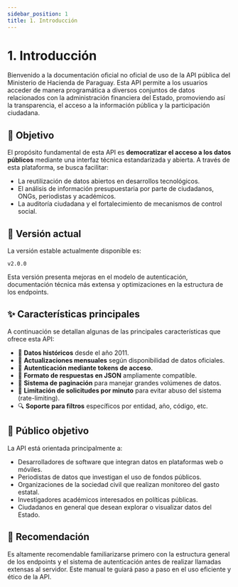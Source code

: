```yaml
---
sidebar_position: 1
title: 1. Introducción
---
```


# 1. Introducción

Bienvenido a la documentación oficial no oficial de uso de la API pública del Ministerio de Hacienda de Paraguay. Esta API permite a los usuarios acceder de manera programática a diversos conjuntos de datos relacionados con la administración financiera del Estado, promoviendo así la transparencia, el acceso a la información pública y la participación ciudadana.

## 🎯 Objetivo

El propósito fundamental de esta API es **democratizar el acceso a los datos públicos** mediante una interfaz técnica estandarizada y abierta. A través de esta plataforma, se busca facilitar:

- La reutilización de datos abiertos en desarrollos tecnológicos.
- El análisis de información presupuestaria por parte de ciudadanos, ONGs, periodistas y académicos.
- La auditoría ciudadana y el fortalecimiento de mecanismos de control social.

## 🧾 Versión actual

La versión estable actualmente disponible es:

```
v2.0.0
```

Esta versión presenta mejoras en el modelo de autenticación, documentación técnica más extensa y optimizaciones en la estructura de los endpoints.

## ✨ Características principales

A continuación se detallan algunas de las principales características que ofrece esta API:

- 📅 **Datos históricos** desde el año 2011.
- 🔄 **Actualizaciones mensuales** según disponibilidad de datos oficiales.
- 🔐 **Autenticación mediante tokens de acceso**.
- 🧾 **Formato de respuestas en JSON** ampliamente compatible.
- 🧩 **Sistema de paginación** para manejar grandes volúmenes de datos.
- 🚦 **Limitación de solicitudes por minuto** para evitar abuso del sistema (rate-limiting).
- 🔍 **Soporte para filtros** específicos por entidad, año, código, etc.

## 👥 Público objetivo

La API está orientada principalmente a:

- Desarrolladores de software que integran datos en plataformas web o móviles.
- Periodistas de datos que investigan el uso de fondos públicos.
- Organizaciones de la sociedad civil que realizan monitoreo del gasto estatal.
- Investigadores académicos interesados en políticas públicas.
- Ciudadanos en general que desean explorar o visualizar datos del Estado.

## 📌 Recomendación

Es altamente recomendable familiarizarse primero con la estructura general de los endpoints y el sistema de autenticación antes de realizar llamadas extensas al servidor. Este manual te guiará paso a paso en el uso eficiente y ético de la API.
